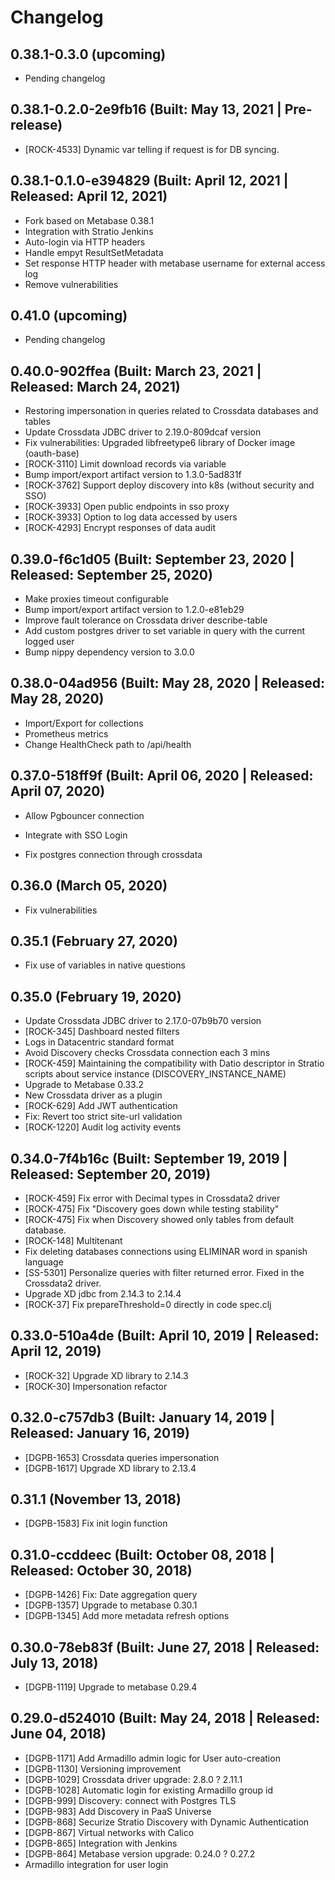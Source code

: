 # Changelog

## 0.38.1-0.3.0 (upcoming)

* Pending changelog

## 0.38.1-0.2.0-2e9fb16 (Built: May 13, 2021 | Pre-release)

* [ROCK-4533] Dynamic var telling if request is for DB syncing.

## 0.38.1-0.1.0-e394829 (Built: April 12, 2021 | Released: April 12, 2021)

* Fork based on Metabase 0.38.1
* Integration with Stratio Jenkins
* Auto-login via HTTP headers
* Handle empyt ResultSetMetadata
* Set response HTTP header with metabase username for external access log
* Remove vulnerabilities

## 0.41.0 (upcoming)

* Pending changelog

## 0.40.0-902ffea (Built: March 23, 2021 | Released: March 24, 2021)

* Restoring impersonation in queries related to Crossdata databases and tables
* Update Crossdata JDBC driver to 2.19.0-809dcaf version
* Fix vulnerabilities: Upgraded libfreetype6 library of Docker image (oauth-base)
* [ROCK-3110] Limit download records via variable
* Bump import/export artifact version to 1.3.0-5ad831f
* [ROCK-3762] Support deploy discovery into k8s (without security and SSO)
* [ROCK-3933] Open public endpoints in sso proxy
* [ROCK-3933] Option to log data accessed by users
* [ROCK-4293] Encrypt responses of data audit

## 0.39.0-f6c1d05 (Built: September 23, 2020 | Released: September 25, 2020)

* Make proxies timeout configurable
* Bump import/export artifact version to 1.2.0-e81eb29
* Improve fault tolerance on Crossdata driver describe-table
* Add custom postgres driver to set variable in query with the current logged user
* Bump nippy dependency version to 3.0.0

## 0.38.0-04ad956 (Built: May 28, 2020 | Released: May 28, 2020)

* Import/Export for collections
* Prometheus metrics
* Change HealthCheck path to /api/health

## 0.37.0-518ff9f (Built: April 06, 2020 | Released: April 07, 2020)

* Allow Pgbouncer connection
* Integrate with SSO Login

* Fix postgres connection through crossdata

## 0.36.0 (March 05, 2020)

* Fix vulnerabilities

## 0.35.1 (February 27, 2020)

* Fix use of variables in native questions

## 0.35.0 (February 19, 2020)

* Update Crossdata JDBC driver to 2.17.0-07b9b70 version
* [ROCK-345] Dashboard nested filters
* Logs in Datacentric standard format
* Avoid Discovery checks Crossdata connection each 3 mins
* [ROCK-459] Maintaining the compatibility with Datio descriptor in Stratio scripts about service
  instance (DISCOVERY_INSTANCE_NAME)
* Upgrade to Metabase 0.33.2
* New Crossdata driver as a plugin
* [ROCK-629] Add JWT authentication
* Fix: Revert too strict site-url validation
* [ROCK-1220] Audit log activity events

## 0.34.0-7f4b16c (Built: September 19, 2019 | Released: September 20, 2019)

* [ROCK-459] Fix error with Decimal types in Crossdata2 driver
* [ROCK-475] Fix "Discovery goes down while testing stability"
* [ROCK-475] Fix when Discovery showed only tables from default database.
* [ROCK-148] Multitenant
* Fix deleting databases connections using ELIMINAR word in spanish language
* [SS-5301] Personalize queries with filter returned error. Fixed in the Crossdata2 driver.
* Upgrade XD jdbc from 2.14.3 to 2.14.4
* [ROCK-37] Fix prepareThreshold=0 directly in code spec.clj

## 0.33.0-510a4de (Built: April 10, 2019 | Released: April 12, 2019)

* [ROCK-32] Upgrade XD library to 2.14.3
* [ROCK-30] Impersonation refactor

## 0.32.0-c757db3 (Built: January 14, 2019 | Released: January 16, 2019)

* [DGPB-1653] Crossdata queries impersonation
* [DGPB-1617] Upgrade XD library to 2.13.4

## 0.31.1 (November 13, 2018)

* [DGPB-1583] Fix init login function

## 0.31.0-ccddeec (Built: October 08, 2018 | Released: October 30, 2018)

* [DGPB-1426] Fix: Date aggregation query
* [DGPB-1357] Upgrade to metabase 0.30.1
* [DGPB-1345] Add more metadata refresh options

## 0.30.0-78eb83f (Built: June 27, 2018 | Released: July 13, 2018)

* [DGPB-1119] Upgrade to metabase 0.29.4

## 0.29.0-d524010 (Built: May 24, 2018 | Released: June 04, 2018)

* [DGPB-1171] Add Armadillo admin logic for User auto-creation
* [DGPB-1130] Versioning improvement
* [DGPB-1029] Crossdata driver upgrade: 2.8.0 ? 2.11.1
* [DGPB-1028] Automatic login for existing Armadillo group id
* [DGPB-999] Discovery: connect with Postgres TLS
* [DGPB-983] Add Discovery in PaaS Universe
* [DGPB-868] Securize Stratio Discovery with Dynamic Authentication
* [DGPB-867] Virtual networks with Calico
* [DGPB-865] Integration with Jenkins
* [DGPB-864] Metabase version upgrade: 0.24.0 ? 0.27.2
* Armadillo integration for user login
